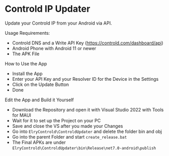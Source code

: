 # Controld IP Updater

Update your Controld IP from your Android via API.

<a name="req">Usage Requirements: </a>
- Controld DNS and a Write API Key (https://controld.com/dashboard/api)
- Android Phone with Android 11 or newer
- The APK File

<a name="how">How to Use the App</a>
- Install the App
- Enter your API Key and your Resolver ID for the Device in the Settings
- Click on the Update Button
- Done

<a name="edit">Edit the App and Build it Yourself </a>
- Download the Repository and open it with Visual Studio 2022 with Tools for MAUI
- Wait for it to set up the Project on your PC
- Save and close the VS after you made your Changes
- Go into ```ElryControld\ControldUpdater``` and delete the folder bin and obj
- Go into the parent Folder and start ```create_release.bat```
- The Final APKs are under ```ElryControld\ControldUpdater\bin\Release\net7.0-android\publish```
